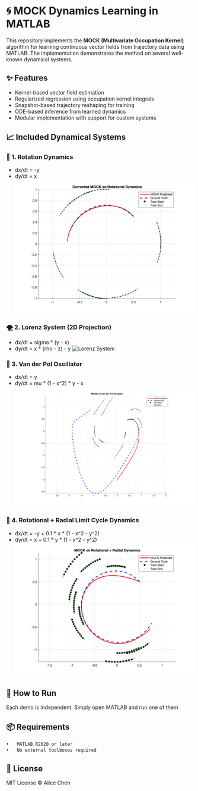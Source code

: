 # 🌀 MOCK Dynamics Learning in MATLAB

This repository implements the **MOCK (Multivariate Occupation Kernel)** algorithm for learning continuous vector fields from trajectory data using MATLAB. The implementation demonstrates the method on several well-known dynamical systems.

## ✨ Features

- Kernel-based vector field estimation
- Regularized regression using occupation kernel integrals
- Snapshot-based trajectory reshaping for training
- ODE-based inference from learned dynamics
- Modular implementation with support for custom systems

## 📈 Included Dynamical Systems

### 🔁 1. Rotation Dynamics
- dx/dt = -y  
- dy/dt = x
![Rotation Dynamics](1_1.png)

### 🌪️ 2. Lorenz System (2D Projection)
- dx/dt = sigma * (y - x)  
- dy/dt = x * (rho - z) - y
![Lorenz System](1_4.png)

### 🔂 3. Van der Pol Oscillator
- dx/dt = y  
- dy/dt = mu * (1 - x^2) * y - x
![Van der Pol](1_3.png)

### 🔄 4. Rotational + Radial Limit Cycle Dynamics
- dx/dt = -y + 0.1 * x * (1 - x^2 - y^2)  
- dy/dt =  x + 0.1 * y * (1 - x^2 - y^2)
![Rotational+Radial Limit Cycle](1_2.png)

## 🚀 How to Run

Each demo is independent. Simply open MATLAB and run one of them


## 📦 Requirements
	•	MATLAB R2020 or later
	•	No external toolboxes required

## 📜 License

MIT License © Alice Chen


